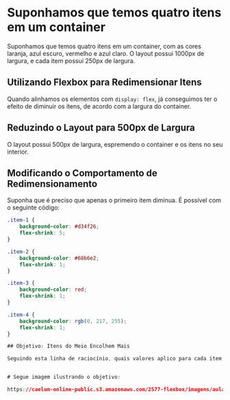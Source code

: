 # Suponhamos que temos quatro itens em um container

Suponhamos que temos quatro itens em um container, com as cores laranja, azul escuro, vermelho e azul claro. O layout possui 1000px de largura, e cada item possui 250px de largura.

## Utilizando Flexbox para Redimensionar Itens

Quando alinhamos os elementos com `display: flex`, já conseguimos ter o efeito de diminuir os itens, de acordo com a largura do container.

## Reduzindo o Layout para 500px de Largura

O layout possui 500px de largura, espremendo o container e os itens no seu interior.

## Modificando o Comportamento de Redimensionamento

Suponha que é preciso que apenas o primeiro item diminua. É possível com o seguinte código:

```css
.item-1 {
    background-color: #d34f26; 
    flex-shrink: 5;
}

.item-2 {
    background-color: #68b6e2;
    flex-shrink: 1;
}

.item-3 {
    background-color: red;
    flex-shrink: 1;
}

.item-4 {
    background-color: rgb(0, 217, 255);
    flex-shrink: 1;
}

## Objetivo: Itens do Meio Encolhem Mais

Seguindo esta linha de raciocínio, quais valores aplico para cada item, para que, quando o layout diminua de largura, os dois itens do meio encolham mais do que os dois das extremidades?


# Segue imagem ilustrando o objetivo:

https://caelum-online-public.s3.amazonaws.com/2577-flexbox/imagens/aula5-img4.png